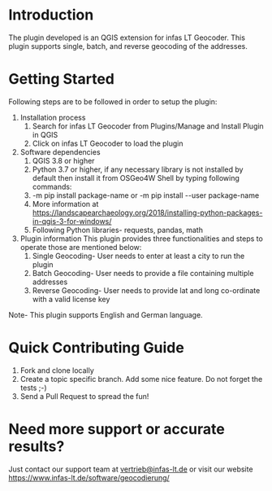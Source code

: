 # Introduction 
The plugin developed is an QGIS extension for infas LT Geocoder. This plugin supports single, batch, and reverse geocoding of the addresses.

# Getting Started
Following steps are to be followed in order to setup the plugin:
1. Installation process
   1. Search for infas LT Geocoder from Plugins/Manage and Install Plugin in QGIS
   2. Click on infas LT Geocoder to load the plugin
2. Software dependencies
   1. QGIS 3.8 or higher
   2. Python 3.7 or higher, if any necessary library is not installed by default then install it from OSGeo4W Shell by typing following commands:
    1. -m pip install package-name or -m pip install --user package-name
    2. More information at https://landscapearchaeology.org/2018/installing-python-packages-in-qgis-3-for-windows/
    3. Following Python libraries- requests, pandas, math
3. Plugin information
This plugin provides three functionalities and steps to operate those are mentioned below:
   1. Single Geocoding- User needs to enter at least a city to run the plugin
   2. Batch Geocoding- User needs to provide a file containing multiple addresses
   3. Reverse Geocoding- User needs to provide lat and long co-ordinate with a valid license key 

Note- This plugin supports English and German language.

# Quick Contributing Guide
1. Fork and clone locally
2. Create a topic specific branch. Add some nice feature. Do not forget the tests ;-)
3. Send a Pull Request to spread the fun!

# Need more support or accurate results?
Just contact our support team at [vertrieb@infas-lt.de](mailto:vertrieb@infas-lt.de) or visit our website https://www.infas-lt.de/software/geocodierung/